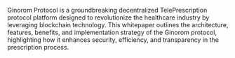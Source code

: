 Ginorom Protocol is a groundbreaking decentralized TelePrescription protocol platform designed to revolutionize the healthcare industry by leveraging blockchain technology. This whitepaper outlines the architecture, features, benefits, and implementation strategy of the Ginorom protocol, highlighting how it enhances security, efficiency, and transparency in the prescription process.
